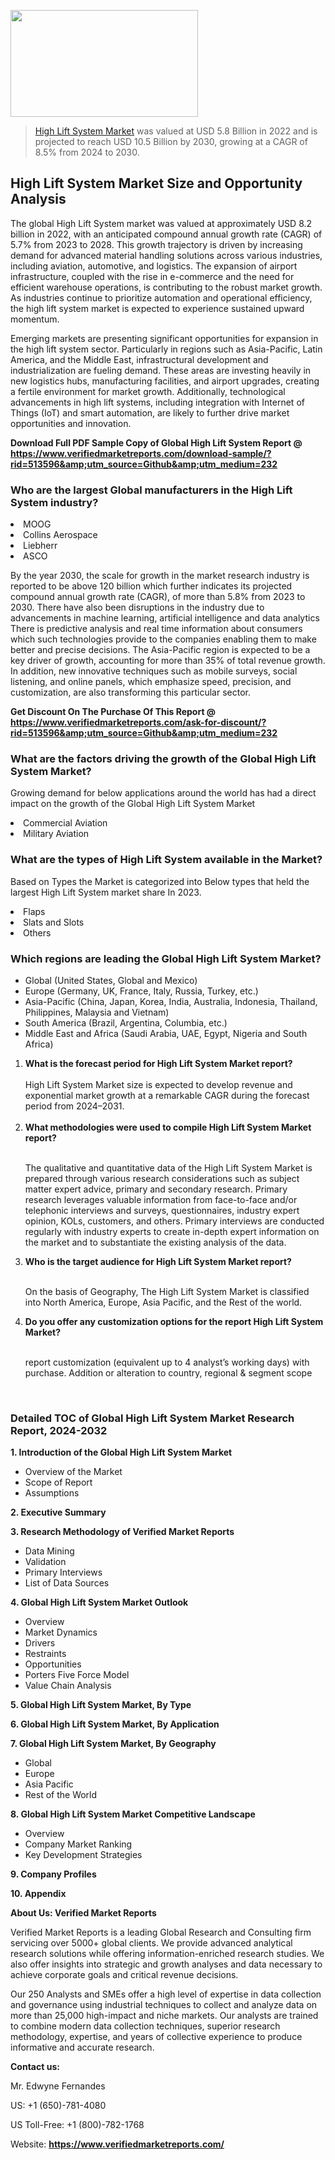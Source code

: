 <img src="https://ffe5etoiles.com/wp-content/uploads/2024/12/MST1-300x171.png" alt="" width="300" height="171" class="alignnone size-medium wp-image-20088" /><blockquote><p><p><a href="https://www.verifiedmarketreports.com/download-sample/?rid=513596&utm_source=Github&utm_medium=232" target="_blank">High Lift System Market</a> was valued at USD 5.8 Billion in 2022 and is projected to reach USD 10.5 Billion by 2030, growing at a CAGR of 8.5% from 2024 to 2030.</p></blockquote><p><h2>High Lift System Market Size and Opportunity Analysis</h2><p>The global High Lift System market was valued at approximately USD 8.2 billion in 2022, with an anticipated compound annual growth rate (CAGR) of 5.7% from 2023 to 2028. This growth trajectory is driven by increasing demand for advanced material handling solutions across various industries, including aviation, automotive, and logistics. The expansion of airport infrastructure, coupled with the rise in e-commerce and the need for efficient warehouse operations, is contributing to the robust market growth. As industries continue to prioritize automation and operational efficiency, the high lift system market is expected to experience sustained upward momentum.</p><p>Emerging markets are presenting significant opportunities for expansion in the high lift system sector. Particularly in regions such as Asia-Pacific, Latin America, and the Middle East, infrastructural development and industrialization are fueling demand. These areas are investing heavily in new logistics hubs, manufacturing facilities, and airport upgrades, creating a fertile environment for market growth. Additionally, technological advancements in high lift systems, including integration with Internet of Things (IoT) and smart automation, are likely to further drive market opportunities and innovation.</p></p><p class=""><strong>Download Full PDF Sample Copy of Global High Lift System Report @ <a href="https://www.verifiedmarketreports.com/download-sample/?rid=513596&amp;utm_source=Github&amp;utm_medium=232" target="_blank">https://www.verifiedmarketreports.com/download-sample/?rid=513596&amp;utm_source=Github&amp;utm_medium=232</a></strong></p><h3 id="" class="">Who are the largest Global manufacturers in the High Lift System industry?</h3><p><li>MOOG</li><li> Collins Aerospace</li><li> Liebherr</li><li> ASCO</li></p><div class=""><div class="" dir="" data-message-author-role="" data-message-id="" data-message-model-slug=""><div class=""><div class=""><div class=""><div class="" dir="" data-message-author-role="" data-message-id="" data-message-model-slug=""><div class=""><div class=""><p>By the year 2030, the scale for growth in the market research industry is reported to be above 120 billion which further indicates its projected compound annual growth rate (CAGR), of more than 5.8% from 2023 to 2030. There have also been disruptions in the industry due to advancements in machine learning, artificial intelligence and data analytics There is predictive analysis and real time information about consumers which such technologies provide to the companies enabling them to make better and precise decisions. The Asia-Pacific region is expected to be a key driver of growth, accounting for more than 35% of total revenue growth. In addition, new innovative techniques such as mobile surveys, social listening, and online panels, which emphasize speed, precision, and customization, are also transforming this particular sector.</p><p><strong>Get Discount On The Purchase Of This Report @&nbsp; <a href="https://www.verifiedmarketreports.com/ask-for-discount/?rid=513596&amp;utm_source=Github&amp;utm_medium=232" target="_blank">https://www.verifiedmarketreports.com/ask-for-discount/?rid=513596&amp;utm_source=Github&amp;utm_medium=232</a></strong></p></div></div></div></div></div></div></div></div><h3 id="" class="">What are the factors driving the growth of the Global High Lift System Market?</h3><p id="" class="">Growing demand for below applications around the world has had a direct impact on the growth of the Global High Lift System Market</p><p id="" class=""><li>Commercial Aviation</li><li> Military Aviation</li></p><h3 id="" class="">What are the types of High Lift System available in the Market?</h3><p id="" class="">Based on Types the Market is categorized into Below types that held the largest High Lift System market share In 2023.</p><p id="" class=""><li>Flaps</li><li> Slats and Slots</li><li> Others</li></p><h3 id="" class="">Which regions are leading the Global High Lift System Market?</h3><ul><li>Global (United States, Global and Mexico)</li><li>Europe (Germany, UK, France, Italy, Russia, Turkey, etc.)</li><li>Asia-Pacific (China, Japan, Korea, India, Australia, Indonesia, Thailand, Philippines, Malaysia and Vietnam)</li><li>South America (Brazil, Argentina, Columbia, etc.)</li><li>Middle East and Africa (Saudi Arabia, UAE, Egypt, Nigeria and South Africa)</li></ul><p><ol><li><strong>What is the forecast period for High Lift System Market report?<br /></strong><br /><span data-sheets-root="1" data-sheets-value="{&quot;1&quot;:2,&quot;2&quot;:&quot;XXXX size is expected to develop revenue and exponential market growth at a remarkable CAGR during the forecast period from 2024&ndash;2030.&quot;}" data-sheets-userformat="{&quot;2&quot;:12674,&quot;4&quot;:{&quot;1&quot;:2,&quot;2&quot;:16776960},&quot;10&quot;:2,&quot;11&quot;:0,&quot;15&quot;:&quot;Arial&quot;,&quot;16&quot;:12}">High Lift System Market size is expected to develop revenue and exponential market growth at a remarkable CAGR during the forecast period from 2024&ndash;2031.</span><br /><br /></li><li><strong>What methodologies were used to compile High Lift System Market report?<br /><br /></strong><p>The qualitative and quantitative data of the&nbsp;High Lift System Market is prepared through various research considerations such as subject matter expert advice, primary and secondary research. Primary research leverages valuable information from face-to-face and/or telephonic interviews and surveys, questionnaires, industry expert opinion, KOLs, customers, and others. Primary interviews are conducted regularly with industry experts to create in-depth expert information on the market and to substantiate the existing analysis of the data.&nbsp;</p></li><li><strong>Who is the target audience for High Lift System Market report?<br /><br /></strong><p>On the basis of Geography, The&nbsp;High Lift System Market is classified into North America, Europe, Asia Pacific, and the Rest of the world.</p></li><li><strong>Do you offer any customization options for the report High Lift System Market?<br /><br /></strong><p>report customization (equivalent up to 4 analyst&rsquo;s working days) with purchase. Addition or alteration to country, regional &amp; segment scope</p><p>&nbsp;</p></li></ol></p><h3 id="" class="">Detailed TOC of Global High Lift System Market Research Report, 2024-2032</h3><p id="" class=""><strong>1. Introduction of the Global High Lift System Market</strong></p><ul><li>Overview of the Market</li><li>Scope of Report</li><li>Assumptions</li></ul><p id="" class=""><strong>2. Executive Summary</strong></p><p id="" class=""><strong>3. Research Methodology of&nbsp;Verified Market Reports</strong></p><ul><li>Data Mining</li><li>Validation</li><li>Primary Interviews</li><li>List of Data Sources</li></ul><p id="" class=""><strong>4. Global High Lift System Market Outlook</strong></p><ul><li>Overview</li><li>Market Dynamics</li><li>Drivers</li><li>Restraints</li><li>Opportunities</li><li>Porters Five Force Model</li><li>Value Chain Analysis</li></ul><p id="" class=""><strong>5. Global High Lift System Market, By&nbsp;Type</strong></p><p id="" class=""><strong>6. Global High Lift System Market, By Application</strong></p><p id="" class=""><strong>7. Global High Lift System Market, By Geography</strong></p><ul><li>Global</li><li>Europe</li><li>Asia Pacific</li><li>Rest of the World</li></ul><p id="" class=""><strong>8. Global High Lift System Market Competitive Landscape</strong></p><ul><li>Overview</li><li>Company Market Ranking</li><li>Key Development Strategies</li></ul><p id="" class=""><strong>9. Company Profiles</strong></p><p id="" class=""><strong>10. Appendix</strong></p><p id="" class=""><strong>About Us: Verified Market Reports</strong></p><p id="" class="">Verified Market Reports is a leading Global Research and Consulting firm servicing over 5000+ global clients. We provide advanced analytical research solutions while offering information-enriched research studies. We also offer insights into strategic and growth analyses and data necessary to achieve corporate goals and critical revenue decisions.</p><p id="" class="">Our 250 Analysts and SMEs offer a high level of expertise in data collection and governance using industrial techniques to collect and analyze data on more than 25,000 high-impact and niche markets. Our analysts are trained to combine modern data collection techniques, superior research methodology, expertise, and years of collective experience to produce informative and accurate research.</p><p id="" class=""><strong>Contact us:</strong></p><p id="" class="">Mr. Edwyne Fernandes</p><p id="" class="">US: +1 (650)-781-4080</p><p id="" class="">US Toll-Free: +1 (800)-782-1768</p><p id="" class="">Website: <a target="" data-test-app-aware-link=""><strong>https://www.verifiedmarketreports.com/</strong></a></p>
